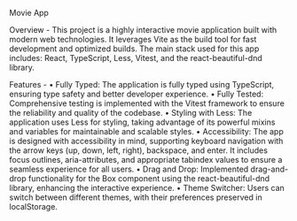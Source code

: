Movie App

Overview -
  This project is a highly interactive movie application built with modern web technologies.
  It leverages Vite as the build tool for fast development and optimized builds.
  The main stack used for this app includes:
  React, TypeScript, Less, Vitest, and the react-beautiful-dnd library.

Features -
• Fully Typed: The application is fully typed using TypeScript,
  ensuring type safety and better developer experience.
• Fully Tested: Comprehensive testing is implemented with the Vitest framework
  to ensure the reliability and quality of the codebase.
• Styling with Less: The application uses Less for styling,
  taking advantage of its powerful mixins and variables for maintainable and scalable styles.
• Accessibility: The app is designed with accessibility in mind,
  supporting keyboard navigation with the arrow keys (up, down, left, right), backspace, and enter.
  It includes focus outlines, aria-attributes,
  and appropriate tabindex values to ensure a seamless experience for all users.
• Drag and Drop: Implemented drag-and-drop functionality for the Box component
  using the react-beautiful-dnd library, enhancing the interactive experience.
• Theme Switcher: Users can switch between different themes,
  with their preferences preserved in localStorage.
